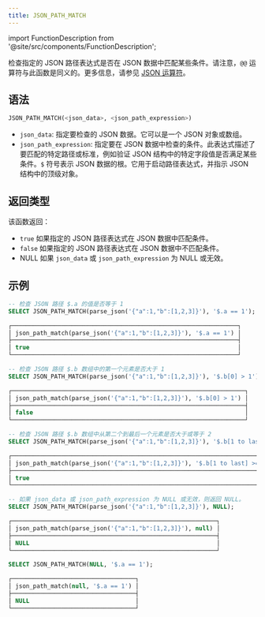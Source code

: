 ```yaml
---
title: JSON_PATH_MATCH
---
```

import FunctionDescription from '@site/src/components/FunctionDescription';

<FunctionDescription description="引入或更新: v1.2.241"/>

检查指定的 JSON 路径表达式是否在 JSON 数据中匹配某些条件。请注意，`@@` 运算符与此函数是同义的。更多信息，请参见 [JSON 运算符](../../10-sql-commands/30-query-operators/index.md)。

## 语法

```sql
JSON_PATH_MATCH(<json_data>, <json_path_expression>)
```

- `json_data`: 指定要检查的 JSON 数据。它可以是一个 JSON 对象或数组。
- `json_path_expression`: 指定要在 JSON 数据中检查的条件。此表达式描述了要匹配的特定路径或标准，例如验证 JSON 结构中的特定字段值是否满足某些条件。`$` 符号表示 JSON 数据的根。它用于启动路径表达式，并指示 JSON 结构中的顶级对象。

## 返回类型

该函数返回：

- `true` 如果指定的 JSON 路径表达式在 JSON 数据中匹配条件。
- `false` 如果指定的 JSON 路径表达式在 JSON 数据中不匹配条件。
- NULL 如果 `json_data` 或 `json_path_expression` 为 NULL 或无效。

## 示例

```sql
-- 检查 JSON 路径 $.a 的值是否等于 1
SELECT JSON_PATH_MATCH(parse_json('{"a":1,"b":[1,2,3]}'), '$.a == 1');

┌────────────────────────────────────────────────────────────────┐
│ json_path_match(parse_json('{"a":1,"b":[1,2,3]}'), '$.a == 1') │
├────────────────────────────────────────────────────────────────┤
│ true                                                           │
└────────────────────────────────────────────────────────────────┘

-- 检查 JSON 路径 $.b 数组中的第一个元素是否大于 1
SELECT JSON_PATH_MATCH(parse_json('{"a":1,"b":[1,2,3]}'), '$.b[0] > 1');

┌──────────────────────────────────────────────────────────────────┐
│ json_path_match(parse_json('{"a":1,"b":[1,2,3]}'), '$.b[0] > 1') │
├──────────────────────────────────────────────────────────────────┤
│ false                                                            │
└──────────────────────────────────────────────────────────────────┘

-- 检查 JSON 路径 $.b 数组中从第二个到最后一个元素是否大于或等于 2
SELECT JSON_PATH_MATCH(parse_json('{"a":1,"b":[1,2,3]}'), '$.b[1 to last] >= 2');

┌───────────────────────────────────────────────────────────────────────────┐
│ json_path_match(parse_json('{"a":1,"b":[1,2,3]}'), '$.b[1 to last] >= 2') │
├───────────────────────────────────────────────────────────────────────────┤
│ true                                                                      │
└───────────────────────────────────────────────────────────────────────────┘

-- 如果 json_data 或 json_path_expression 为 NULL 或无效，则返回 NULL。
SELECT JSON_PATH_MATCH(parse_json('{"a":1,"b":[1,2,3]}'), NULL);

┌──────────────────────────────────────────────────────────┐
│ json_path_match(parse_json('{"a":1,"b":[1,2,3]}'), null) │
├──────────────────────────────────────────────────────────┤
│ NULL                                                     │
└──────────────────────────────────────────────────────────┘

SELECT JSON_PATH_MATCH(NULL, '$.a == 1');

┌───────────────────────────────────┐
│ json_path_match(null, '$.a == 1') │
├───────────────────────────────────┤
│ NULL                              │
└───────────────────────────────────┘
```
